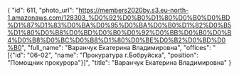{
    "id": 611,
    "photo_url": "https://members2020by.s3.eu-north-1.amazonaws.com/128303_%D0%92%D0%B0%D1%80%D0%B0%D0%BD%D1%87%D1%83%D0%BA%D0%95%D0%BA%D0%B0%D1%82%D0%B5%D1%80%D0%B8%D0%BD%D0%B0%D0%92%D0%BB%D0%B0%D0%B4%D0%B8%D0%BC%D0%B8%D1%80%D0%BE%D0%B2%D0%BD%D0%B0",
    "full_name": "Варанчук Екатерина Владимировна",
    "offices": "[{\"id\": \"06-02\", \"name\": \"Прокуратура г.Бобруйска\", \"position\": \"Помощник прокурора\"}]",
    "title": "Варанчук Екатерина Владимировна"
}